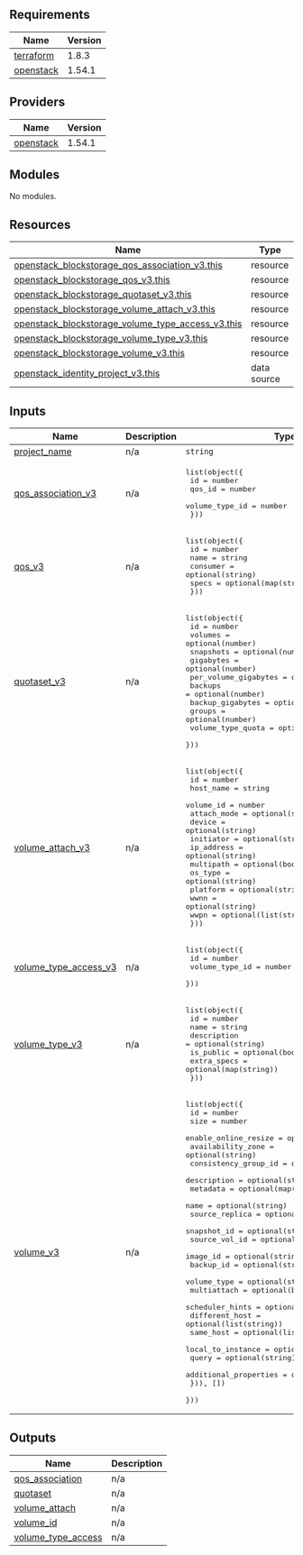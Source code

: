 ## Requirements

| Name | Version |
|------|---------|
| <a name="requirement_terraform"></a> [terraform](#requirement\_terraform) | 1.8.3 |
| <a name="requirement_openstack"></a> [openstack](#requirement\_openstack) | 1.54.1 |

## Providers

| Name | Version |
|------|---------|
| <a name="provider_openstack"></a> [openstack](#provider\_openstack) | 1.54.1 |

## Modules

No modules.

## Resources

| Name | Type |
|------|------|
| [openstack_blockstorage_qos_association_v3.this](https://registry.terraform.io/providers/terraform-provider-openstack/openstack/1.54.1/docs/resources/blockstorage_qos_association_v3) | resource |
| [openstack_blockstorage_qos_v3.this](https://registry.terraform.io/providers/terraform-provider-openstack/openstack/1.54.1/docs/resources/blockstorage_qos_v3) | resource |
| [openstack_blockstorage_quotaset_v3.this](https://registry.terraform.io/providers/terraform-provider-openstack/openstack/1.54.1/docs/resources/blockstorage_quotaset_v3) | resource |
| [openstack_blockstorage_volume_attach_v3.this](https://registry.terraform.io/providers/terraform-provider-openstack/openstack/1.54.1/docs/resources/blockstorage_volume_attach_v3) | resource |
| [openstack_blockstorage_volume_type_access_v3.this](https://registry.terraform.io/providers/terraform-provider-openstack/openstack/1.54.1/docs/resources/blockstorage_volume_type_access_v3) | resource |
| [openstack_blockstorage_volume_type_v3.this](https://registry.terraform.io/providers/terraform-provider-openstack/openstack/1.54.1/docs/resources/blockstorage_volume_type_v3) | resource |
| [openstack_blockstorage_volume_v3.this](https://registry.terraform.io/providers/terraform-provider-openstack/openstack/1.54.1/docs/resources/blockstorage_volume_v3) | resource |
| [openstack_identity_project_v3.this](https://registry.terraform.io/providers/terraform-provider-openstack/openstack/1.54.1/docs/data-sources/identity_project_v3) | data source |

## Inputs

| Name | Description | Type | Default | Required |
|------|-------------|------|---------|:--------:|
| <a name="input_project_name"></a> [project\_name](#input\_project\_name) | n/a | `string` | n/a | yes |
| <a name="input_qos_association_v3"></a> [qos\_association\_v3](#input\_qos\_association\_v3) | n/a | <pre>list(object({<br>    id             = number<br>    qos_id         = number<br>    volume_type_id = number<br>  }))</pre> | `[]` | no |
| <a name="input_qos_v3"></a> [qos\_v3](#input\_qos\_v3) | n/a | <pre>list(object({<br>    id       = number<br>    name     = string<br>    consumer = optional(string)<br>    specs    = optional(map(string))<br>  }))</pre> | `[]` | no |
| <a name="input_quotaset_v3"></a> [quotaset\_v3](#input\_quotaset\_v3) | n/a | <pre>list(object({<br>    id                   = number<br>    volumes              = optional(number)<br>    snapshots            = optional(number)<br>    gigabytes            = optional(number)<br>    per_volume_gigabytes = optional(number)<br>    backups              = optional(number)<br>    backup_gigabytes     = optional(number)<br>    groups               = optional(number)<br>    volume_type_quota    = optional(map(string))<br>  }))</pre> | `[]` | no |
| <a name="input_volume_attach_v3"></a> [volume\_attach\_v3](#input\_volume\_attach\_v3) | n/a | <pre>list(object({<br>    id          = number<br>    host_name   = string<br>    volume_id   = number<br>    attach_mode = optional(string)<br>    device      = optional(string)<br>    initiator   = optional(string)<br>    ip_address  = optional(string)<br>    multipath   = optional(bool)<br>    os_type     = optional(string)<br>    platform    = optional(string)<br>    wwnn        = optional(string)<br>    wwpn        = optional(list(string))<br>  }))</pre> | `[]` | no |
| <a name="input_volume_type_access_v3"></a> [volume\_type\_access\_v3](#input\_volume\_type\_access\_v3) | n/a | <pre>list(object({<br>    id             = number<br>    volume_type_id = number<br>  }))</pre> | `[]` | no |
| <a name="input_volume_type_v3"></a> [volume\_type\_v3](#input\_volume\_type\_v3) | n/a | <pre>list(object({<br>    id          = number<br>    name        = string<br>    description = optional(string)<br>    is_public   = optional(bool)<br>    extra_specs = optional(map(string))<br>  }))</pre> | `[]` | no |
| <a name="input_volume_v3"></a> [volume\_v3](#input\_volume\_v3) | n/a | <pre>list(object({<br>    id                   = number<br>    size                 = number<br>    enable_online_resize = optional(bool)<br>    availability_zone    = optional(string)<br>    consistency_group_id = optional(string)<br>    description          = optional(string)<br>    metadata             = optional(map(string))<br>    name                 = optional(string)<br>    source_replica       = optional(string)<br>    snapshot_id          = optional(string)<br>    source_vol_id        = optional(string)<br>    image_id             = optional(string)<br>    backup_id            = optional(string)<br>    volume_type          = optional(string)<br>    multiattach          = optional(bool)<br>    scheduler_hints = optional(list(object({<br>      different_host        = optional(list(string))<br>      same_host             = optional(list(string))<br>      local_to_instance     = optional(string)<br>      query                 = optional(string)<br>      additional_properties = optional(map(string))<br>    })), [])<br>  }))</pre> | `[]` | no |

## Outputs

| Name | Description |
|------|-------------|
| <a name="output_qos_association"></a> [qos\_association](#output\_qos\_association) | n/a |
| <a name="output_quotaset"></a> [quotaset](#output\_quotaset) | n/a |
| <a name="output_volume_attach"></a> [volume\_attach](#output\_volume\_attach) | n/a |
| <a name="output_volume_id"></a> [volume\_id](#output\_volume\_id) | n/a |
| <a name="output_volume_type_access"></a> [volume\_type\_access](#output\_volume\_type\_access) | n/a |
